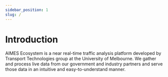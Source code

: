 ```yaml
---
sidebar_position: 1
slug: /
---
```


# Introduction

AIMES Ecosystem is a near real-time traffic analysis platform developed by Transport Technologies group at the University of Melbourne. 
We gather and process live data from our government and industry partners and serve those data in an intuitive and easy-to-understand manner.
